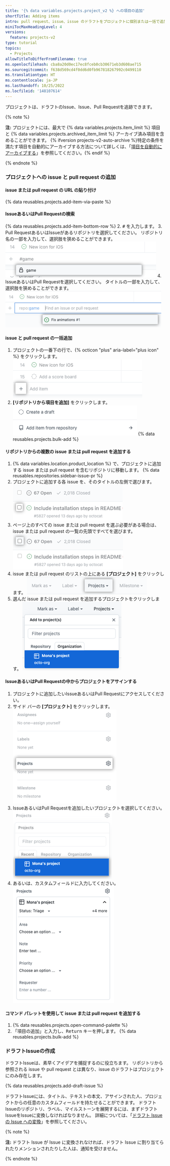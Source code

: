 ```yaml
---
title: '{% data variables.projects.project_v2 %} への項目の追加'
shortTitle: Adding items
intro: pull request、issue、issue のドラフトをプロジェクトに個別または一括で追加する方法について説明します。
miniTocMaxHeadingLevel: 4
versions:
  feature: projects-v2
type: tutorial
topics:
  - Projects
allowTitleToDifferFromFilename: true
ms.openlocfilehash: cba8a20d0ec17ec8fceb0cb30671eb3d608ae715
ms.sourcegitcommit: f638d569cd4f0dd6d0fb967818267992c0499110
ms.translationtype: HT
ms.contentlocale: ja-JP
ms.lasthandoff: 10/25/2022
ms.locfileid: '148107614'
---
```

プロジェクトは、ドラフトのIssue、Issue、Pull Requestを追跡できます。 

{% note %}

**注:** プロジェクトには、最大で {% data variables.projects.item_limit %} 項目と {% data variables.projects.archived_item_limit %} アーカイブ済み項目を含めることができます。 {% ifversion projects-v2-auto-archive %}特定の条件を満たす項目を自動的にアーカイブする方法について詳しくは、「[項目を自動的にアーカイブする](/issues/planning-and-tracking-with-projects/automating-your-project/archiving-items-automatically)」を参照してください。{% endif %}

{% endnote %}

### プロジェクトへの issue と pull request の追加

#### issue または pull request の URL の貼り付け

{% data reusables.projects.add-item-via-paste %}

#### IssueあるいはPull Requestの検索

{% data reusables.projects.add-item-bottom-row %}
2. <kbd>#</kbd> を入力します。
3. Pull RequestあるいはIssueがあるリポジトリを選択してください。 リポジトリ名の一部を入力して、選択肢を狭めることができます。
  ![issue の URL を貼り付けてプロジェクトに追加するところを示すスクリーンショット](/assets/images/help/projects-v2/add-item-select-repo.png)
4. IssueあるいはPull Requestを選択してください。 タイトルの一部を入力して、選択肢を狭めることができます。
  ![issue の URL を貼り付けてプロジェクトに追加するところを示すスクリーンショット](/assets/images/help/projects-v2/add-item-select-issue.png)

#### issue と pull request の一括追加

1. プロジェクトの一番下の行で、{% octicon "plus" aria-label="plus icon" %} をクリックします。
  ![プロジェクトの一番下の + ボタンを示すスクリーンショット](/assets/images/help/projects-v2/omnibar-add.png)
1. **[リポジトリから項目を追加]** をクリックします。
  ![[リポジトリから項目を追加する] メニュー項目を示すスクリーンショット](/assets/images/help/projects-v2/add-bulk-menu-item.png) {% data reusables.projects.bulk-add %}

#### リポジトリからの複数の issue または pull request を追加する

1. {% data variables.location.product_location %} で、プロジェクトに追加する issue または pull request を含むリポジトリに移動します。
{% data reusables.repositories.sidebar-issue-pr %}
1. プロジェクトに追加する各 issue を、そのタイトルの左側で選びます。
  ![issue または pull request を選ぶチェック ボックスを示すスクリーンショット](/assets/images/help/issues/select-issue-checkbox.png)
1. ページ上のすべての issue または pull request を選ぶ必要がある場合は、issue または pull request の一覧の先頭ですべてを選びます。 
  ![画面上のすべての項目を選ぶチェック ボックスを示すスクリーンショット](/assets/images/help/issues/select-all-checkbox.png)
1. issue または pull request のリストの上にある **[プロジェクト]** をクリックします。 
  ![[プロジェクト] オプションを示すスクリーンショット](/assets/images/help/projects-v2/issue-index-project-menu.png)
1. 選んだ issue または pull request を追加するプロジェクトをクリックします。
  ![画面上のすべての項目を選ぶチェック ボックスを示すスクリーンショット](/assets/images/help/projects-v2/issue-index-select-project.png)

#### IssueあるいはPull Requestの中からプロジェクトをアサインする

1. プロジェクトに追加したいIssueあるいはPull Requestにアクセスしてください。
2. サイド バーの **[プロジェクト]** をクリックします。
  ![issue のサイドバーの "プロジェクト" を示すスクリーンショット](/assets/images/help/projects-v2/issue-sidebar-projects.png)
3. IssueあるいはPull Requestを追加したいプロジェクトを選択してください。
  ![issue のサイドバーからプロジェクトを選んだことを示すスクリーンショット](/assets/images/help/projects-v2/issue-sidebar-select-project.png)
4. あるいは、カスタムフィールドに入力してください。
  ![プロジェクトサイドバー](/assets/images/help/projects-v2/issue-edit-project-sidebar.png)

#### コマンド パレットを使用して issue または pull request を追加する

1. {% data reusables.projects.open-command-palette %}
1. 「項目の追加」と入力し、<kbd>Return</kbd> キーを押します。
{% data reusables.projects.bulk-add %}

### ドラフトIssueの作成

ドラフトIssueは、素早くアイデアを捕捉するのに役立ちます。 リポジトリから参照される issue や pull request とは異なり、issue のドラフトはプロジェクトにのみ存在します。

{% data reusables.projects.add-draft-issue %}

ドラフトIssueには、タイトル、テキストの本文、アサインされた人、プロジェクトからの任意のカスタムフィールドを持たせることができます。 ドラフトIssueのリポジトリ、ラベル、マイルストーンを展開するには、まずドラフトIssueをIssueに変換しなければなりません。 詳細については、「[ドラフト Issue の Issue への変換](/issues/planning-and-tracking-with-projects/managing-items-in-your-project/converting-draft-issues-to-issues)」を参照してください。

{% note %}

**注:** ドラフト Issue が Issue に変換されなければ、ドラフト Issue に割り当てられたりメンションされたりした人は、通知を受けません。

{% endnote %}
